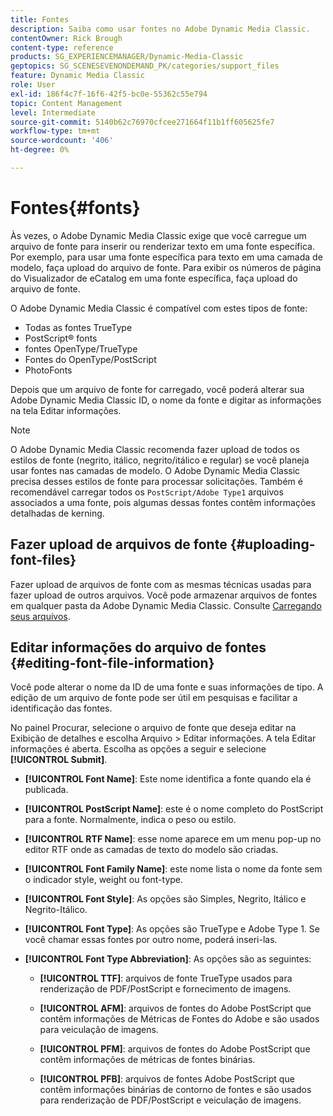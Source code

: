 ```yaml
---
title: Fontes
description: Saiba como usar fontes no Adobe Dynamic Media Classic.
contentOwner: Rick Brough
content-type: reference
products: SG_EXPERIENCEMANAGER/Dynamic-Media-Classic
geptopics: SG_SCENESEVENONDEMAND_PK/categories/support_files
feature: Dynamic Media Classic
role: User
exl-id: 186f4c7f-16f6-42f5-bc0e-55362c55e794
topic: Content Management
level: Intermediate
source-git-commit: 5140b62c76970cfcee271664f11b1ff605625fe7
workflow-type: tm+mt
source-wordcount: '406'
ht-degree: 0%

---
```


# Fontes{#fonts}

Às vezes, o Adobe Dynamic Media Classic exige que você carregue um arquivo de fonte para inserir ou renderizar texto em uma fonte específica. Por exemplo, para usar uma fonte específica para texto em uma camada de modelo, faça upload do arquivo de fonte. Para exibir os números de página do Visualizador de eCatalog em uma fonte específica, faça upload do arquivo de fonte.

O Adobe Dynamic Media Classic é compatível com estes tipos de fonte:

* Todas as fontes TrueType
* PostScript® fonts
* fontes OpenType/TrueType
* Fontes do OpenType/PostScript
* PhotoFonts

Depois que um arquivo de fonte for carregado, você poderá alterar sua Adobe Dynamic Media Classic ID, o nome da fonte e digitar as informações na tela Editar informações.

>[!NOTE]
>
>O Adobe Dynamic Media Classic recomenda fazer upload de todos os estilos de fonte (negrito, itálico, negrito/itálico e regular) se você planeja usar fontes nas camadas de modelo. O Adobe Dynamic Media Classic precisa desses estilos de fonte para processar solicitações. Também é recomendável carregar todos os `PostScript/Adobe Type1` arquivos associados a uma fonte, pois algumas dessas fontes contêm informações detalhadas de kerning.

## Fazer upload de arquivos de fonte {#uploading-font-files}

Fazer upload de arquivos de fonte com as mesmas técnicas usadas para fazer upload de outros arquivos. Você pode armazenar arquivos de fontes em qualquer pasta da Adobe Dynamic Media Classic. Consulte [Carregando seus arquivos](uploading-files.md#uploading_your_files).

## Editar informações do arquivo de fontes {#editing-font-file-information}

Você pode alterar o nome da ID de uma fonte e suas informações de tipo. A edição de um arquivo de fonte pode ser útil em pesquisas e facilitar a identificação das fontes.

No painel Procurar, selecione o arquivo de fonte que deseja editar na Exibição de detalhes e escolha Arquivo > Editar informações. A tela Editar informações é aberta. Escolha as opções a seguir e selecione **[!UICONTROL Submit]**.

* **[!UICONTROL Font Name]**: Este nome identifica a fonte quando ela é publicada.

* **[!UICONTROL PostScript Name]**: este é o nome completo do PostScript para a fonte. Normalmente, indica o peso ou estilo.

* **[!UICONTROL RTF Name]**: esse nome aparece em um menu pop-up no editor RTF onde as camadas de texto do modelo são criadas.

* **[!UICONTROL Font Family Name]**: este nome lista o nome da fonte sem o indicador style, weight ou font-type.

* **[!UICONTROL Font Style]**: As opções são Simples, Negrito, Itálico e Negrito-Itálico.

* **[!UICONTROL Font Type]**: As opções são TrueType e Adobe Type 1. Se você chamar essas fontes por outro nome, poderá inseri-las.

* **[!UICONTROL Font Type Abbreviation]**: As opções são as seguintes:

   * **[!UICONTROL TTF]**: arquivos de fonte TrueType usados para renderização de PDF/PostScript e fornecimento de imagens.

   * **[!UICONTROL AFM]**: arquivos de fontes do Adobe PostScript que contêm informações de Métricas de Fontes do Adobe e são usados para veiculação de imagens.

   * **[!UICONTROL PFM]**: arquivos de fontes do Adobe PostScript que contêm informações de métricas de fontes binárias.

   * **[!UICONTROL PFB]**: arquivos de fontes Adobe PostScript que contêm informações binárias de contorno de fontes e são usados para renderização de PDF/PostScript e veiculação de imagens.

